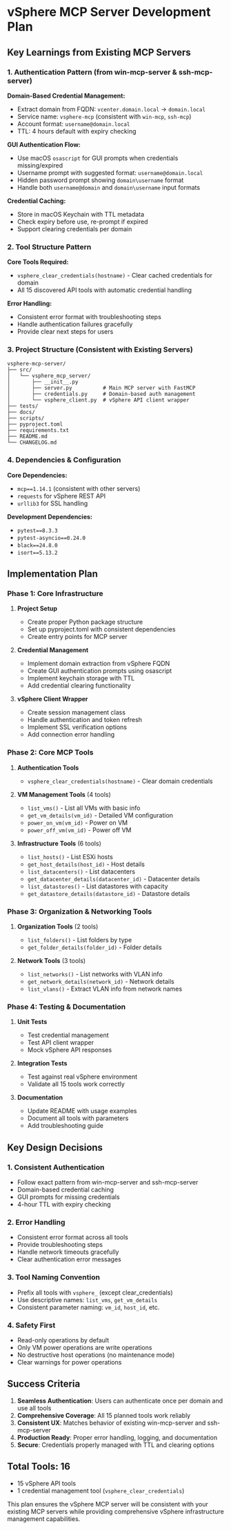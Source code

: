 # vSphere MCP Server Development Plan

## Key Learnings from Existing MCP Servers

### 1. Authentication Pattern (from win-mcp-server & ssh-mcp-server)

**Domain-Based Credential Management:**
- Extract domain from FQDN: `vcenter.domain.local` → `domain.local`
- Service name: `vsphere-mcp` (consistent with `win-mcp`, `ssh-mcp`)
- Account format: `username@domain.local`
- TTL: 4 hours default with expiry checking

**GUI Authentication Flow:**
- Use macOS `osascript` for GUI prompts when credentials missing/expired
- Username prompt with suggested format: `username@domain.local`
- Hidden password prompt showing `domain\username` format
- Handle both `username@domain` and `domain\username` input formats

**Credential Caching:**
- Store in macOS Keychain with TTL metadata
- Check expiry before use, re-prompt if expired
- Support clearing credentials per domain

### 2. Tool Structure Pattern

**Core Tools Required:**
- `vsphere_clear_credentials(hostname)` - Clear cached credentials for domain
- All 15 discovered API tools with automatic credential handling

**Error Handling:**
- Consistent error format with troubleshooting steps
- Handle authentication failures gracefully
- Provide clear next steps for users

### 3. Project Structure (Consistent with Existing Servers)

```
vsphere-mcp-server/
├── src/
│   └── vsphere_mcp_server/
│       ├── __init__.py
│       ├── server.py          # Main MCP server with FastMCP
│       ├── credentials.py     # Domain-based auth management
│       └── vsphere_client.py  # vSphere API client wrapper
├── tests/
├── docs/
├── scripts/
├── pyproject.toml
├── requirements.txt
├── README.md
└── CHANGELOG.md
```

### 4. Dependencies & Configuration

**Core Dependencies:**
- `mcp==1.14.1` (consistent with other servers)
- `requests` for vSphere REST API
- `urllib3` for SSL handling

**Development Dependencies:**
- `pytest==8.3.3`
- `pytest-asyncio==0.24.0`
- `black==24.8.0`
- `isort==5.13.2`

## Implementation Plan

### Phase 1: Core Infrastructure
1. **Project Setup**
   - Create proper Python package structure
   - Set up pyproject.toml with consistent dependencies
   - Create entry points for MCP server

2. **Credential Management**
   - Implement domain extraction from vSphere FQDN
   - Create GUI authentication prompts using osascript
   - Implement keychain storage with TTL
   - Add credential clearing functionality

3. **vSphere Client Wrapper**
   - Create session management class
   - Handle authentication and token refresh
   - Implement SSL verification options
   - Add connection error handling

### Phase 2: Core MCP Tools
1. **Authentication Tools**
   - `vsphere_clear_credentials(hostname)` - Clear domain credentials

2. **VM Management Tools** (4 tools)
   - `list_vms()` - List all VMs with basic info
   - `get_vm_details(vm_id)` - Detailed VM configuration
   - `power_on_vm(vm_id)` - Power on VM
   - `power_off_vm(vm_id)` - Power off VM

3. **Infrastructure Tools** (6 tools)
   - `list_hosts()` - List ESXi hosts
   - `get_host_details(host_id)` - Host details
   - `list_datacenters()` - List datacenters
   - `get_datacenter_details(datacenter_id)` - Datacenter details
   - `list_datastores()` - List datastores with capacity
   - `get_datastore_details(datastore_id)` - Datastore details

### Phase 3: Organization & Networking Tools
1. **Organization Tools** (2 tools)
   - `list_folders()` - List folders by type
   - `get_folder_details(folder_id)` - Folder details

2. **Network Tools** (3 tools)
   - `list_networks()` - List networks with VLAN info
   - `get_network_details(network_id)` - Network details
   - `list_vlans()` - Extract VLAN info from network names

### Phase 4: Testing & Documentation
1. **Unit Tests**
   - Test credential management
   - Test API client wrapper
   - Mock vSphere API responses

2. **Integration Tests**
   - Test against real vSphere environment
   - Validate all 15 tools work correctly

3. **Documentation**
   - Update README with usage examples
   - Document all tools with parameters
   - Add troubleshooting guide

## Key Design Decisions

### 1. Consistent Authentication
- Follow exact pattern from win-mcp-server and ssh-mcp-server
- Domain-based credential caching
- GUI prompts for missing credentials
- 4-hour TTL with expiry checking

### 2. Error Handling
- Consistent error format across all tools
- Provide troubleshooting steps
- Handle network timeouts gracefully
- Clear authentication error messages

### 3. Tool Naming Convention
- Prefix all tools with `vsphere_` (except clear_credentials)
- Use descriptive names: `list_vms`, `get_vm_details`
- Consistent parameter naming: `vm_id`, `host_id`, etc.

### 4. Safety First
- Read-only operations by default
- Only VM power operations are write operations
- No destructive host operations (no maintenance mode)
- Clear warnings for power operations

## Success Criteria

1. **Seamless Authentication**: Users can authenticate once per domain and use all tools
2. **Comprehensive Coverage**: All 15 planned tools work reliably
3. **Consistent UX**: Matches behavior of existing win-mcp-server and ssh-mcp-server
4. **Production Ready**: Proper error handling, logging, and documentation
5. **Secure**: Credentials properly managed with TTL and clearing options

## Total Tools: 16
- 15 vSphere API tools
- 1 credential management tool (`vsphere_clear_credentials`)

This plan ensures the vSphere MCP server will be consistent with your existing MCP servers while providing comprehensive vSphere infrastructure management capabilities.
